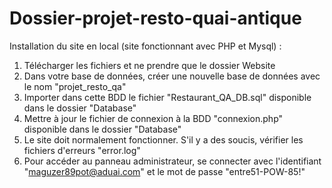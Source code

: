 # Dossier-projet-resto-quai-antique

Installation du site en local (site fonctionnant avec PHP et Mysql) :

1. Télécharger les fichiers et ne prendre que le dossier Website
2. Dans votre base de données, créer une nouvelle base de données avec le nom "projet_resto_qa"
3. Importer dans cette BDD le fichier "Restaurant_QA_DB.sql" disponible dans le dossier "Database"
4. Mettre à jour le fichier de connexion à la BDD "connexion.php" disponible dans le dossier "Database"
5. Le site doit normalement fonctionner. S'il y a des soucis, vérifier les fichiers d'erreurs "error.log"
6. Pour accéder au panneau administrateur, se connecter avec l'identifiant "maguzer89pot@aduai.com" et le mot de passe "entre51-POW-85!"
